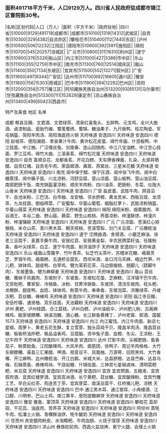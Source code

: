 ### 面积491718平方千米，人口9129万人。四川省人民政府驻成都市锦江区督院街30号。
<!-- ||||| -->
|名称|区划代码|人口（万人）|面积（平方千米）|政府驻地|
|四川省|510000|9129|491718|成都市|
|成都市|510100|1319|14312|武侯区|
|自贡市|510300|329|4382|自流井区|
|攀枝花市|510400|112|7440|东区|
|泸州市|510500|506|12232|江阳区|
|德阳市|510600|392|5911|旌阳区|
|绵阳市|510700|545|20257|涪城区|
|广元市|510800|311|16310|利州区|
|遂宁市|510900|376|5326|船山区|
|内江市|511000|427|5386|市中区|
|乐山市|511100|355|12759|市中区|
|南充市|511300|760|12514|顺庆区|
|眉山市|511400|350|7134|东坡区|
|宜宾市|511500|552|13271|叙州区|
|广安市|511600|497|6344|广安区|
|达州市|511700|692|16605|通川区|
|雅安市|511800|156|15303|雨城区|
|巴中市|511900|394|12292|巴州区|
|资阳市|512000|358|5757|雁江区|
|阿坝藏族羌族自治州|513200|93|85131|马尔康市|
|甘孜藏族自治州|513300|111|152629|康定市|
|凉山彝族自治州|513400|499|60423|西昌市|


特产及美食
地区
名单

成都
郫县豆瓣、文君酒、文君绿茶、清泉红喜兔头、五胖鸭、元宝鸡、全兴大曲酒、卤漆制品、瓷胎竹编、蜀笺蜀绣、蜀锦、糖油果子、九尺板鸭、桂花陶瓷、军屯锅盔、简阳羊肉汤、简阳海底捞火锅
天府味道 安逸四川
天府味道 安逸四川
德阳
赵坡茶、德阳潮扇、孝泉果汁牛肉、黄许松花皮蛋、绵竹年画、什邡板鸭、中江挂面、中江柚、广汉缠丝兔、剑南春、连山回锅肉、中江八宝油糕、中江空心挂面、罗江豆鸡、绵竹大曲、三溪香茗、绵竹松花蛋
天府味道 安逸四川
天府味道 安逸四川
自贡
富顺豆花、龙都香茗、开花白糕、天车牌香辣酱、扎染、太源井晒醋、自贡红橘、自贡毛牛肉、荣县嫦酒、龚扇、燕窝丝、三星米花糖
天府味道 安逸四川
天府味道 安逸四川
南充
阆中保宁醋、保宁压酒、阆中张飞牛肉、阆中白糖蒸馍、阆中臊子面、川北凉粉、河舒豆腐、营山凉面、营山板鸭、营山油豆腐、南部肥肠干饭、南充锅盔灌凉粉、顺庆羊肉粉、四川油茶、肥肠粉、冬菜、仪陇大山香米
天府味道 安逸四川
天府味道 安逸四川
广安
盐皮蛋、武胜牛肉、顾县豆干、岳池米粉、三巴汤、白市柚、龙安柚、邻水脐橙、黄龙贡米、西板豆豉、龙须茶、九龙挂面、御临榨菜、广安蜜梨、华蓥山葡萄、姻脂红萝卜、武胜凉粉锅盔、华蓥山薇菜
天府味道 安逸四川
天府味道 安逸四川
绵阳
绵阳米粉、烟熏腊肉、丰谷酒王、丰谷二曲、野山菇、蕨菜、野生山核桃、荞面凉粉、梓潼酥饼、梓潼片粉、梓潼镶碗
天府味道 安逸四川
天府味道 安逸四川
广元
广元凉面、苍溪红心猕猴桃、米仓山茶、青川黑木耳、朝天核桃、苍溪雪梨、剑门关豆腐、广元橄榄油
天府味道 安逸四川
天府味道 安逸四川
遂宁
沱牌曲酒、舍得酒、小磨芝麻油、徐老三豆腐干、麦嘉手撕牛肉、安居红苕、安居黄金梨、辛农民牌菜籽油、任隆粉条、香叶尖绿茶、白芷、遂宁牛肉面、射洪油饼子
天府味道 安逸四川
天府味道 安逸四川
乐山
峨眉山雪魔芋、竹叶青茶、仙芝竹尖茶叶、苏稽米花糖、峨眉灵芝、罗城牛肉、峨眉糕、五通桥豆腐乳、西坝米酒、金口河乌天麻、峨边竹笋、叶儿粑、钵钵鸡、甜皮鸭、白宰鸡、犍为茉莉花茶、马边猕猴桃、翘脚儿（跷脚牛肉）、东坡墨鱼、犍为麻柳姜
天府味道 安逸四川
天府味道 安逸四川
眉山
苕丝糖、雅妹子风酱肉、东坡肘子、东坡鱼、东坡松花蛋、芝麻糕、汪洋镇干巴牛肉、文宫枇杷、曹家梨、冷锅鱼、冰粉、甘蔗冷锅鱼、东坡饼、清汤东坡肉、枕头粑、龙眼酥、甜皮鸭、血旺、钵钵鸡、粉蒸牛肉、串串香、东坡泡菜、洪雅绿茶、丹棱冻粑、苕丝糖、棒棒鸡
天府味道 安逸四川
天府味道 安逸四川
资阳
临江寺豆瓣、安岳柠檬、通贤柚、双乐挂面、天池藕粉
天府味道 安逸四川
天府味道 安逸四川
泸州
黄耙、泸州桂圆、合江荔枝、泸州白糕、泸州油纸伞、泸州肥儿粉、古蔺麻辣鸡、殷家坡醪糟、纳溪泡糖、酒心糖、长江鲜鱼黄辣丁、泸州老窖、郎酒、国窖1573
天府味道 安逸四川
天府味道 安逸四川
内江
内江蜜饯、内江牛肉面、新店七星椒、周萝卜、黄老五花生酥、复立雪芽、独头蒜炖干贝、隆昌羊肉汤、隆昌苕丝糖、板板桥油炸粑、极品溢香鸡、豆腐脑、资中兔子面、血橙、冬尖、王凉粉、王记牛肉干
天府味道 安逸四川
天府味道 安逸四川
达州
灯影牛肉、尖椒肥肠、鱼香茄子、粉蒸鲶鱼、江阳酸辣鸡、大风羊肉、面筋团、徐鸭子、周记羊肉格格、大竹东柳醪糟、渠县三汇果醋、呷酒、观音豆干、凤凰柚、万源萼、旧院黑鸡、大竹香椿、开江麻鸭、达州橄榄油、开江白鹅、米城大米、达县脐橙、达县苎麻、达县乌梅、石梯蒸鱼、麻辣鸡块、干烧岩鲤、什锦烩面、三神宫七星椒卤味、清明菜粑粑、米豆腐
天府味道 安逸四川
天府味道 安逸四川
宜宾
宜宾燃面、五粮液、宜宾叙府酒、宜宾红楼梦酒、宜宾高洲酒、长宁黄粑、苕丝糖、宜宾酸辣粉、宜宾竹雕工艺、早白尖红茶、筠连苦丁茶、宜宾芽菜、南溪豆腐干、红桥猪儿粑、凉糕
天府味道 安逸四川
天府味道 安逸四川
巴中
通江黑木耳、通江银耳、小角楼酒、江口醇、川明参、巴山土鸡、南江黄羊、恩阳提糖麻饼
天府味道 安逸四川
天府味道 安逸四川
雅安
雅鱼、蒙顶茶
天府味道 安逸四川
天府味道 安逸四川
攀枝花
苴却砚、干花蕊、油底肉、苦荞茶
天府味道 安逸四川
天府味道 安逸四川
阿坝州
蒸牦牛肉、松潘土火锅、青稞酥油饼、牦牛酸奶
天府味道 安逸四川
天府味道 安逸四川
甘孜州
岚安腊肉粉皮、水淘糌粑、牛肉血肠、火烧子馍馍
天府味道 安逸四川
天府味道 安逸四川
凉山州
彝族砣砣肉、西昌火盆烧烤、冕宁火腿、会理土火锅




